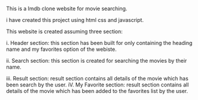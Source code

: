 This is a Imdb clone website for movie searching.

i have created this project using html css and javascript.

This website is created assuming three section:

i. Header section: this section has been built for only containing the heading name and my favorites option of the webiste.

ii. Search section: this section is created for searching the movies by their name.

iii. Result section: result section contains all details of the movie which has been search by the user.
iV. My Favorite section: result section contains all details of the movie which has been added to the favorites list by the user.



